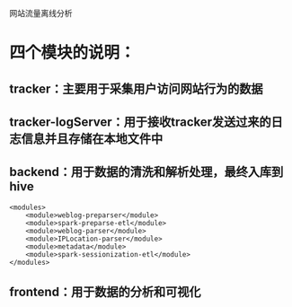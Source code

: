 网站流量离线分析

# 四个模块的说明：

## tracker：主要用于采集用户访问网站行为的数据

## tracker-logServer：用于接收tracker发送过来的日志信息并且存储在本地文件中

## backend：用于数据的清洗和解析处理，最终入库到hive
    <modules>
        <module>weblog-preparser</module>
        <module>spark-preparse-etl</module>
        <module>weblog-parser</module>
        <module>IPLocation-parser</module>
        <module>metadata</module>
        <module>spark-sessionization-etl</module>
    </modules>

## frontend：用于数据的分析和可视化
